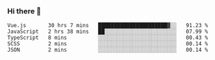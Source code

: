 ### Hi there 👋

<!--
**xin-code/Xin-code** is a ✨ _special_ ✨ repository because its `README.md` (this file) appears on your GitHub profile.

Here are some ideas to get you started:
<!--START_SECTION:waka-->
```text
Vue.js       30 hrs 7 mins   ██████████████████████▓░░   91.23 % 
JavaScript   2 hrs 38 mins   ██░░░░░░░░░░░░░░░░░░░░░░░   07.99 % 
TypeScript   8 mins          ░░░░░░░░░░░░░░░░░░░░░░░░░   00.43 % 
SCSS         2 mins          ░░░░░░░░░░░░░░░░░░░░░░░░░   00.14 % 
JSON         2 mins          ░░░░░░░░░░░░░░░░░░░░░░░░░   00.14 % 
```
<!--END_SECTION:waka-->

